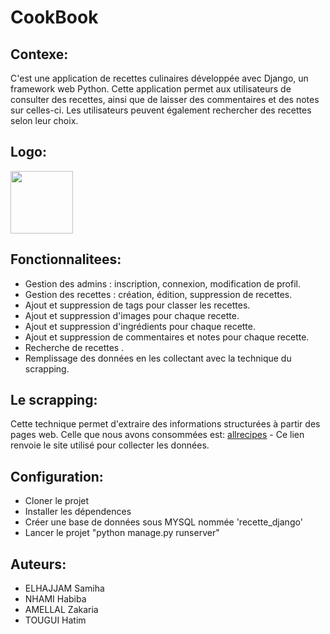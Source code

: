 # CookBook
## Contexe:
 C'est une application de recettes culinaires développée avec Django, un framework web Python. Cette application permet aux utilisateurs de consulter des recettes, ainsi que de laisser des commentaires et des notes sur celles-ci. Les utilisateurs peuvent également rechercher des recettes selon leur choix.
## Logo:
<img src="https://github.com/SAMIHA88/RecipesDjangoScrapping/issues/1#issue-1698649169" width=100> 

## Fonctionnalitees:

 * Gestion des admins : inscription, connexion, modification de profil.
 * Gestion des recettes : création, édition, suppression de recettes.
 * Ajout et suppression de tags pour classer les recettes.
 * Ajout et suppression d'images pour chaque recette.
 * Ajout et suppression d'ingrédients pour chaque recette.
 * Ajout et suppression de commentaires et notes pour chaque recette.
 * Recherche de recettes .
 * Remplissage des données en les collectant avec la technique du scrapping.
 
 ## Le scrapping:
 Cette technique permet d'extraire des informations structurées à partir des pages web.
 Celle que nous avons consommées est: 
 [allrecipes](https://www.allrecipes.com/) - Ce lien renvoie le site utilisé pour collecter les données.
 
 ## Configuration:
 * Cloner le projet
 * Installer les dépendences
 * Créer une base de données sous MYSQL nommée 'recette_django'
 * Lancer le projet "python manage.py runserver"
 
 ## Auteurs:
 * ELHAJJAM Samiha
 * NHAMI Habiba
 * AMELLAL Zakaria
 * TOUGUI Hatim
 
 
 
 
 
 
 
 
